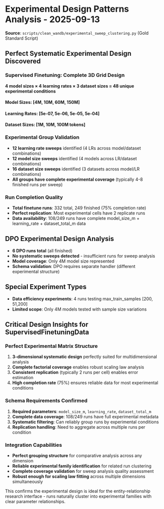 # Experimental Design Patterns Analysis - 2025-09-13

**Source**: `scripts/clean_wandb/experimental_sweep_clustering.py` (Gold Standard Script)

## Perfect Systematic Experimental Design Discovered

### Supervised Finetuning: Complete 3D Grid Design
**4 model sizes × 4 learning rates × 3 dataset sizes = 48 unique experimental conditions**

#### Model Sizes: [4M, 10M, 60M, 150M]
#### Learning Rates: [5e-07, 5e-06, 5e-05, 5e-04]
#### Dataset Sizes: [1M, 10M, 100M tokens]

### Experimental Group Validation
- **12 learning rate sweeps** identified (4 LRs across model/dataset combinations)
- **12 model size sweeps** identified (4 models across LR/dataset combinations)
- **16 dataset size sweeps** identified (3 datasets across model/LR combinations)
- **All groups have complete experimental coverage** (typically 4-8 finished runs per sweep)

### Run Completion Quality
- **Total finetune runs**: 332 total, 249 finished (75% completion rate)
- **Perfect replication**: Most experimental cells have 2 replicate runs
- **Data availability**: 108/249 runs have complete model_size_m + learning_rate + dataset_total_m data

## DPO Experimental Design Analysis
- **6 DPO runs total** (all finished)
- **No systematic sweeps detected** - insufficient runs for sweep analysis
- **Model coverage**: Only 4M model size represented
- **Schema validation**: DPO requires separate handler (different experimental structure)

## Special Experiment Types
- **Data efficiency experiments**: 4 runs testing max_train_samples [200, 51,200]
- **Limited scope**: Only 4M models tested with sample size variations

## Critical Design Insights for SupervisedFinetuningData

### Perfect Experimental Matrix Structure
1. **3-dimensional systematic design** perfectly suited for multidimensional analysis
2. **Complete factorial coverage** enables robust scaling law analysis
3. **Consistent replication** (typically 2 runs per cell) enables error estimation
4. **High completion rate** (75%) ensures reliable data for most experimental conditions

### Schema Requirements Confirmed
1. **Required parameters**: `model_size_m`, `learning_rate`, `dataset_total_m`
2. **Complete data coverage**: 108/249 runs have full experimental metadata
3. **Systematic filtering**: Can reliably group runs by experimental conditions
4. **Replication handling**: Need to aggregate across multiple runs per condition

### Integration Capabilities
- **Perfect grouping structure** for comparative analysis across any dimension
- **Reliable experimental family identification** for related run clustering
- **Complete coverage validation** for sweep analysis quality assessment
- **Robust enough for scaling law fitting** across multiple dimensions simultaneously

This confirms the experimental design is ideal for the entity-relationship research interface - runs naturally cluster into experimental families with clear parameter relationships.